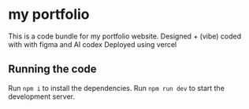 
  # my portfolio

  This is a code bundle for my portfolio website. 
  Designed + (vibe) coded with with figma and AI codex
  Deployed using vercel

  ## Running the code
  
  Run `npm i` to install the dependencies.
  Run `npm run dev` to start the development server.
  
